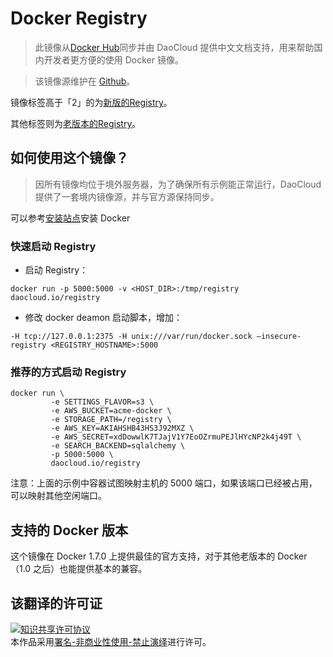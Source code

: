 # Docker Registry

> 此镜像从[Docker Hub](https://registry.hub.docker.com/_/registry/)同步并由 DaoCloud 提供中文文档支持，用来帮助国内开发者更方便的使用 Docker 镜像。

> 该镜像源维护在 [Github](https://github.com/docker-library/official-images/blob/master/library/registry)。

镜像标签高于「2」的为[新版的Registry](https://github.com/docker/distribution)。

其他标签则为[老版本的Registry](https://github.com/docker/docker-registry)。

## 如何使用这个镜像？

> 因所有镜像均位于境外服务器，为了确保所有示例能正常运行，DaoCloud 提供了一套境内镜像源，并与官方源保持同步。

可以参考[安装站点](http://get.daocloud.io/)安装 Docker

### 快速启动 Registry

* 启动 Registry：

`docker run -p 5000:5000 -v <HOST_DIR>:/tmp/registry daocloud.io/registry`

* 修改 docker deamon 启动脚本，增加： 

`-H tcp://127.0.0.1:2375 -H unix:///var/run/docker.sock –insecure-registry <REGISTRY_HOSTNAME>:5000`


### 推荐的方式启动 Registry

```
docker run \
         -e SETTINGS_FLAVOR=s3 \
         -e AWS_BUCKET=acme-docker \
         -e STORAGE_PATH=/registry \
         -e AWS_KEY=AKIAHSHB43HS3J92MXZ \
         -e AWS_SECRET=xdDowwlK7TJajV1Y7EoOZrmuPEJlHYcNP2k4j49T \
         -e SEARCH_BACKEND=sqlalchemy \
         -p 5000:5000 \
         daocloud.io/registry
```

注意：上面的示例中容器试图映射主机的 5000 端口，如果该端口已经被占用，可以映射其他空闲端口。

## 支持的 Docker 版本

这个镜像在 Docker 1.7.0 上提供最佳的官方支持，对于其他老版本的 Docker（1.0 之后）也能提供基本的兼容。

## 该翻译的许可证

<a rel="license" href="http://creativecommons.org/licenses/by-nc-nd/4.0/"><img alt="知识共享许可协议" style="border-width:0" src="https://i.creativecommons.org/l/by-nc-nd/4.0/80x15.png" /></a><br />本作品采用<a rel="license" href="http://creativecommons.org/licenses/by-nc-nd/4.0/">署名-非商业性使用-禁止演绎</a>进行许可。
